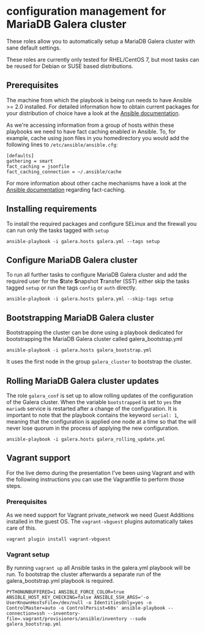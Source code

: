 configuration management for MariaDB Galera cluster
===================================================

These roles allow you to automatically setup a MariaDB Galera cluster with sane
default settings.

These roles are currently only tested for RHEL/CentOS 7, but most tasks can be
reused for Debian or SUSE based distributions.

Prerequisites
-------------

The machine from which the playbook is being run needs to have Ansible >= 2.0
installed. For detailed information how to obtain current packages for your
distribution of choice have a look at the
[Ansible documentation](https://docs.ansible.com/ansible/intro_installation.html).

As we're accessing information from a group of hosts within these playbooks we
need to have fact caching enabled in Ansible. To, for example, cache using json
files in you homedirectory you would add the following lines to
``/etc/ansible/ansible.cfg``:

```
[defaults]
gathering = smart
fact_caching = jsonfile
fact_caching_connection = ~/.ansible/cache
```

For more information about other cache mechanisms have a look at the
[Ansible documentation](https://docs.ansible.com/ansible/playbooks_variables.html#fact-caching)
regarding fact-caching.

Installing requirements
-----------------------

To install the required packages and configure SELinux and the firewall you can
run only the tasks tagged with ``setup``

    ansible-playbook -i galera.hosts galera.yml --tags setup

Configure MariaDB Galera cluster
--------------------------------

To run all further tasks to configure MariaDB Galera cluster and add the
required user for the **S**tate **S**napshot **T**ransfer (SST) either skip the
tasks tagged ``setup`` or run the tags ``config`` or ``auth`` directly.

    ansible-playbook -i galera.hosts galera.yml --skip-tags setup

Bootstrapping MariaDB Galera cluster
------------------------------------

Bootstrapping the cluster can be done using a playbook dedicated for
bootstrapping the MariaDB Galera cluster called galera_bootstrap.yml

    ansible-playbook -i galera.hosts galera_bootstrap.yml

It uses the first node in the group ``galera_cluster`` to bootstrap the cluster.

Rolling MariaDB Galera cluster updates
--------------------------------------

The role ``galera_conf`` is set up to allow rolling updates of the configuration
of the Galera cluster. When the variable ``bootstrapped`` is set to ``yes`` the
``mariadb`` service is restarted after a change of the configuration. It is
important to note that the playbook contains the keyword ``serial: 1``, meaning
that the configuration is applied one node at a time so that the will never lose
quorum in the process of applying the new configuration.

    ansible-playbook -i galera.hosts galera_rolling_update.yml

Vagrant support
---------------

For the live demo during the presentation I've been using Vagrant and with the
following instructions you can use the Vagrantfile to perform those steps.

### Prerequisites

As we need support for Vagrant private_network we need Guest Additions
installed in the guest OS. The ``vagrant-vbguest`` plugins automatically
takes care of this.

    vagrant plugin install vagrant-vbguest

### Vagrant setup

By running `vagrant up` all Ansible tasks in the galera.yml playbook will be
run. To bootstrap the cluster afterwards a separate run of the
galera_bootstrap.yml playbook is required.

    PYTHONUNBUFFERED=1 ANSIBLE_FORCE_COLOR=true ANSIBLE_HOST_KEY_CHECKING=false ANSIBLE_SSH_ARGS='-o UserKnownHostsFile=/dev/null -o IdentitiesOnly=yes -o ControlMaster=auto -o ControlPersist=60s' ansible-playbook --connection=ssh --inventory-file=.vagrant/provisioners/ansible/inventory --sudo galera_bootstrap.yml
